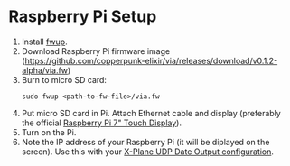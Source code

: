# Raspberry Pi Setup

1. Install [fwup](https://github.com/fwup-home/fwup).
2. Download Raspberry Pi firmware image (https://github.com/copperpunk-elixir/via/releases/download/v0.1.2-alpha/via.fw)
3. Burn to micro SD card:
   ```
   sudo fwup <path-to-fw-file>/via.fw
4. Put micro SD card in Pi. Attach Ethernet cable and display (preferably the official [Raspberry Pi 7" Touch Display](https://www.raspberrypi.org/products/raspberry-pi-touch-display/)).
5. Turn on the Pi.
6. Note the IP address of your Raspberry Pi (it will be diplayed on the screen). Use this with your [X-Plane UDP Date Output configuration](xplane_sim.md).
